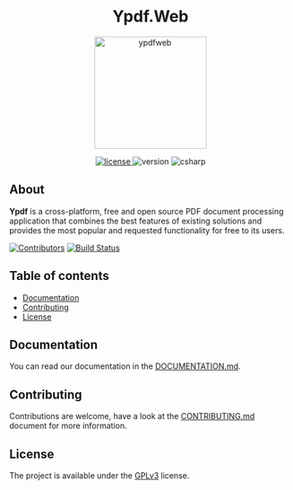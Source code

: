 <h1 align="center">Ypdf.Web</h1>
<p align="center">
  <img alt="ypdfweb" height="200" src="https://media3.giphy.com/media/v1.Y2lkPTc5MGI3NjExeGhwNDlsbTUyYzV5NnB6Z3Zka2VpN3A1YnEwZzBtbWdscXNkM2FnMSZlcD12MV9pbnRlcm5hbF9naWZfYnlfaWQmY3Q9Zw/F3QtLoH5bsvdH315tY/giphy.gif" />
</p>

<p align="center">
  <a href="https://github.com/yakovypg/Ypdf.Web/blob/main/LICENSE">
    <img src="https://img.shields.io/badge/License-GPLv3-darkyellow.svg" alt="license" />
  </a>
  <img src="https://img.shields.io/badge/Version-0.0.1-red.svg" alt="version" />
  <img src="https://img.shields.io/badge/C%23-12.0-blue" alt="csharp" />
</p>

## About
**Ypdf** is a cross-platform, free and open source PDF document processing application that combines the best features of existing solutions and provides the most popular and requested functionality for free to its users.

[![Contributors](https://img.shields.io/github/contributors/yakovypg/Ypdf.Web)](https://github.com/yakovypg/Ypdf.Web/graphs/contributors)
[![Build Status](https://img.shields.io/github/actions/workflow/status/yakovypg/Ypdf.Web/dotnet.yml?branch=main)](https://github.com/yakovypg/Ypdf.Web/actions/workflows/dotnet.yml?query=branch%3Amain)

## Table of contents
*    [Documentation](#documentation)
*    [Contributing](#contributing)
*    [License](#license)

## Documentation
You can read our documentation in the [DOCUMENTATION.md](DOCUMENTATION.md).

## Contributing
Contributions are welcome, have a look at the [CONTRIBUTING.md](CONTRIBUTING.md) document for more information.

## License
The project is available under the [GPLv3](LICENSE) license.
